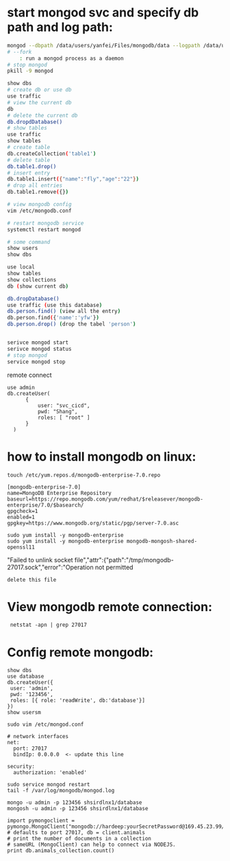 # start mongod svc and specify db path and log path:

```sh
mongod --dbpath /data/users/yanfei/Files/mongodb/data --logpath /data/users/yanfei/Files/mongodb/log/mongodb.log --fork
# --fork
	: run a mongod process as a daemon
# stop mongod
pkill -9 mongod
```

```sh
show dbs
# create db or use db
use traffic
# view the current db
db
# delete the current db
db.dropdDatabase()
# show tables
use traffic
show tables
# create table
db.createCollection('table1')
# delete table
db.table1.drop()
# insert entry
db.table1.insert({"name":"fly","age":"22"})
# drop all entries
db.table1.remove({})
```

```sh
# view mongodb config
vim /etc/mongodb.conf

# restart mongodb service
systemctl restart mongod

# some command
show users
show dbs

use local
show tables
show collections
db (show current db)

db.dropDatabase()
use traffic (use this database)
db.person.find() (view all the entry)
db.person.find({'name':'yfw'})
db.person.drop() (drop the tabel 'person')


serivce mongod start
serivce mongod status
# stop mongod
service mongod stop
```



remote connect 

```
use admin
db.createUser(
      {
          user: "svc_cicd",
          pwd: "Shang",
          roles: [ "root" ]
      }
  )
```



# how to install mongodb on linux:

```
touch /etc/yum.repos.d/mongodb-enterprise-7.0.repo

```

```
[mongodb-enterprise-7.0]
name=MongoDB Enterprise Repository
baseurl=https://repo.mongodb.com/yum/redhat/$releasever/mongodb-enterprise/7.0/$basearch/
gpgcheck=1
enabled=1
gpgkey=https://www.mongodb.org/static/pgp/server-7.0.asc
```

```
sudo yum install -y mongodb-enterprise
sudo yum install -y mongodb-enterprise mongodb-mongosh-shared-openssl11
```

"Failed to unlink socket file","attr":{"path":"/tmp/mongodb-27017.sock","error":"Operation not permitted

```
delete this file
```



# View mongodb remote connection:

```
 netstat -apn | grep 27017
```



# Config remote mongodb:



```
show dbs
use database
db.createUser({
 user: 'admin',
 pwd: '123456',
 roles: [{ role: 'readWrite', db:'database'}]
})
show usersm
```

```
sudo vim /etc/mongod.conf

# network interfaces
net:
  port: 27017
  bindIp: 0.0.0.0  <- update this line
  
security:
  authorization: 'enabled'
```

```
sudo service mongod restart
tail -f /var/log/mongodb/mongod.log
```

```
mongo -u admin -p 123456 shsirdlnx1/database
mongosh -u admin -p 123456 shsirdlnx1/database
```

```
import pymongoclient = pymongo.MongoClient("mongodb://hardeep:yourSecretPassword@169.45.23.99/animals")
# defaults to port 27017, db = client.animals
# print the number of documents in a collection
# sameURL (MongoClient) can help to connect via NODEJS.
print db.animals_collection.count()
```

```

```

